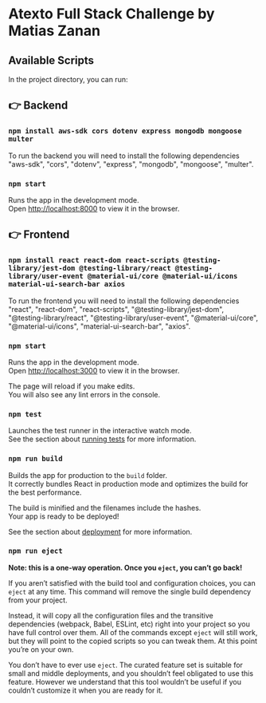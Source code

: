 # Atexto Full Stack Challenge by Matias Zanan

## Available Scripts

In the project directory, you can run:

## 👉 Backend

### `npm install aws-sdk cors dotenv express mongodb mongoose multer`

To run the backend you will need to install the following dependencies "aws-sdk", "cors", "dotenv", "express", "mongodb", "mongoose", "multer".

### `npm start`

Runs the app in the development mode.<br />
Open [http://localhost:8000](http://localhost:8000) to view it in the browser.

## 👉 Frontend

### `npm install react react-dom react-scripts @testing-library/jest-dom @testing-library/react @testing-library/user-event @material-ui/core @material-ui/icons material-ui-search-bar axios`

To run the frontend you will need to install the following dependencies "react", "react-dom", "react-scripts", "@testing-library/jest-dom", "@testing-library/react", "@testing-library/user-event", "@material-ui/core", "@material-ui/icons", "material-ui-search-bar", "axios".

### `npm start`

Runs the app in the development mode.<br />
Open [http://localhost:3000](http://localhost:3000) to view it in the browser.

The page will reload if you make edits.<br />
You will also see any lint errors in the console.

### `npm test`

Launches the test runner in the interactive watch mode.<br />
See the section about [running tests](https://facebook.github.io/create-react-app/docs/running-tests) for more information.

### `npm run build`

Builds the app for production to the `build` folder.<br />
It correctly bundles React in production mode and optimizes the build for the best performance.

The build is minified and the filenames include the hashes.<br />
Your app is ready to be deployed!

See the section about [deployment](https://facebook.github.io/create-react-app/docs/deployment) for more information.

### `npm run eject`

**Note: this is a one-way operation. Once you `eject`, you can’t go back!**

If you aren’t satisfied with the build tool and configuration choices, you can `eject` at any time. This command will remove the single build dependency from your project.

Instead, it will copy all the configuration files and the transitive dependencies (webpack, Babel, ESLint, etc) right into your project so you have full control over them. All of the commands except `eject` will still work, but they will point to the copied scripts so you can tweak them. At this point you’re on your own.

You don’t have to ever use `eject`. The curated feature set is suitable for small and middle deployments, and you shouldn’t feel obligated to use this feature. However we understand that this tool wouldn’t be useful if you couldn’t customize it when you are ready for it.
